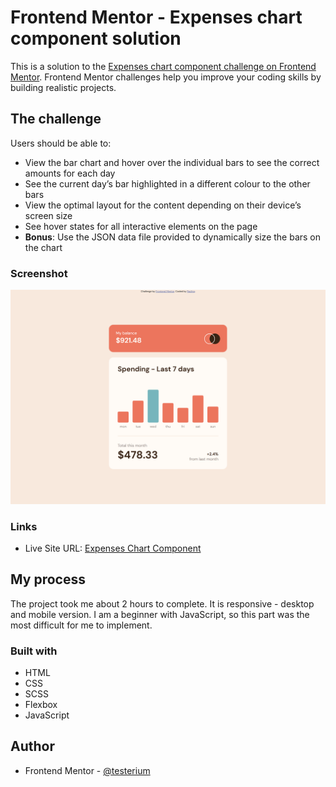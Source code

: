 # Frontend Mentor - Expenses chart component solution

This is a solution to the [Expenses chart component challenge on Frontend Mentor](https://www.frontendmentor.io/challenges/expenses-chart-component-e7yJBUdjwt). Frontend Mentor challenges help you improve your coding skills by building realistic projects. 

## The challenge

Users should be able to:

- View the bar chart and hover over the individual bars to see the correct amounts for each day
- See the current day’s bar highlighted in a different colour to the other bars
- View the optimal layout for the content depending on their device’s screen size
- See hover states for all interactive elements on the page
- **Bonus**: Use the JSON data file provided to dynamically size the bars on the chart

### Screenshot

![](./screenshot.jpg)

### Links

- Live Site URL: [Expenses Chart Component](https://testerium-expenses-chart-component.netlify.app/)

## My process

The project took me about 2 hours to complete. It is responsive - desktop and mobile version. I am a beginner with JavaScript, so this part was the most difficult for me to implement.

### Built with

- HTML
- CSS 
- SCSS
- Flexbox
- JavaScript

## Author

- Frontend Mentor - [@testerium](https://www.frontendmentor.io/profile/testerium)
